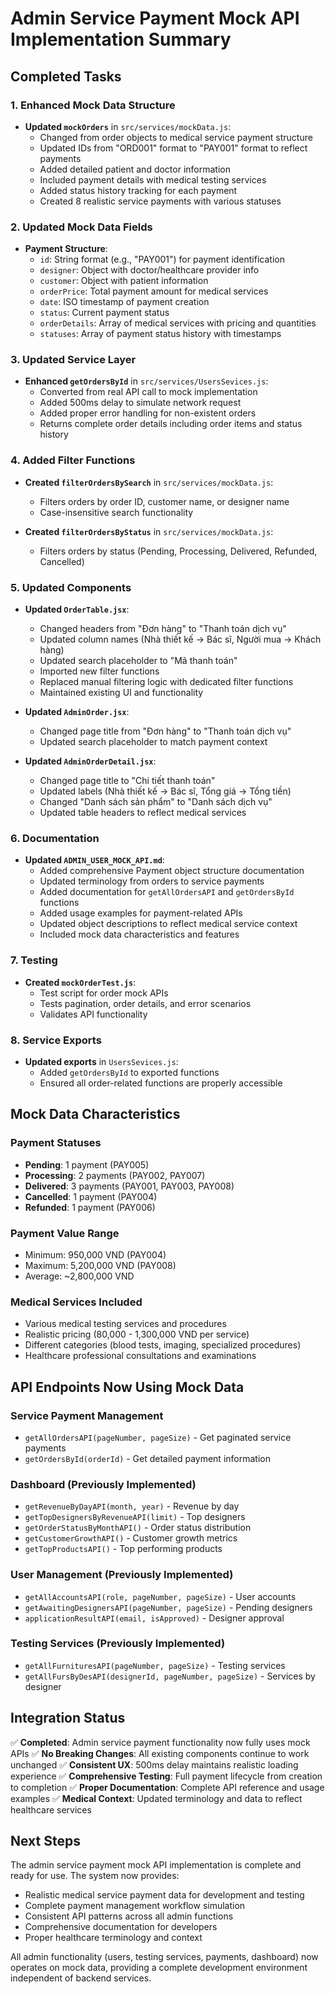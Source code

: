 # Admin Service Payment Mock API Implementation Summary

## Completed Tasks

### 1. Enhanced Mock Data Structure
- **Updated `mockOrders`** in `src/services/mockData.js`:
  - Changed from order objects to medical service payment structure
  - Updated IDs from "ORD001" format to "PAY001" format to reflect payments
  - Added detailed patient and doctor information
  - Included payment details with medical testing services
  - Added status history tracking for each payment
  - Created 8 realistic service payments with various statuses

### 2. Updated Mock Data Fields
- **Payment Structure**:
  - `id`: String format (e.g., "PAY001") for payment identification
  - `designer`: Object with doctor/healthcare provider info
  - `customer`: Object with patient information  
  - `orderPrice`: Total payment amount for medical services
  - `date`: ISO timestamp of payment creation
  - `status`: Current payment status
  - `orderDetails`: Array of medical services with pricing and quantities
  - `statuses`: Array of payment status history with timestamps

### 3. Updated Service Layer
- **Enhanced `getOrdersById`** in `src/services/UsersSevices.js`:
  - Converted from real API call to mock implementation
  - Added 500ms delay to simulate network request
  - Added proper error handling for non-existent orders
  - Returns complete order details including order items and status history

### 4. Added Filter Functions
- **Created `filterOrdersBySearch`** in `src/services/mockData.js`:
  - Filters orders by order ID, customer name, or designer name
  - Case-insensitive search functionality

- **Created `filterOrdersByStatus`** in `src/services/mockData.js`:
  - Filters orders by status (Pending, Processing, Delivered, Refunded, Cancelled)

### 5. Updated Components
- **Updated `OrderTable.jsx`**:
  - Changed headers from "Đơn hàng" to "Thanh toán dịch vụ"
  - Updated column names (Nhà thiết kế → Bác sĩ, Người mua → Khách hàng)
  - Updated search placeholder to "Mã thanh toán"
  - Imported new filter functions
  - Replaced manual filtering logic with dedicated filter functions
  - Maintained existing UI and functionality

- **Updated `AdminOrder.jsx`**:
  - Changed page title from "Đơn hàng" to "Thanh toán dịch vụ"
  - Updated search placeholder to match payment context

- **Updated `AdminOrderDetail.jsx`**:
  - Changed page title to "Chi tiết thanh toán"
  - Updated labels (Nhà thiết kế → Bác sĩ, Tổng giá → Tổng tiền)
  - Changed "Danh sách sản phẩm" to "Danh sách dịch vụ"
  - Updated table headers to reflect medical services

### 6. Documentation
- **Updated `ADMIN_USER_MOCK_API.md`**:
  - Added comprehensive Payment object structure documentation
  - Updated terminology from orders to service payments
  - Added documentation for `getAllOrdersAPI` and `getOrdersById` functions
  - Added usage examples for payment-related APIs
  - Updated object descriptions to reflect medical service context
  - Included mock data characteristics and features

### 7. Testing
- **Created `mockOrderTest.js`**:
  - Test script for order mock APIs
  - Tests pagination, order details, and error scenarios
  - Validates API functionality

### 8. Service Exports
- **Updated exports** in `UsersSevices.js`:
  - Added `getOrdersById` to exported functions
  - Ensured all order-related functions are properly accessible

## Mock Data Characteristics

### Payment Statuses
- **Pending**: 1 payment (PAY005) 
- **Processing**: 2 payments (PAY002, PAY007)
- **Delivered**: 3 payments (PAY001, PAY003, PAY008)
- **Cancelled**: 1 payment (PAY004)
- **Refunded**: 1 payment (PAY006)

### Payment Value Range
- Minimum: 950,000 VND (PAY004)
- Maximum: 5,200,000 VND (PAY008)
- Average: ~2,800,000 VND

### Medical Services Included
- Various medical testing services and procedures
- Realistic pricing (80,000 - 1,300,000 VND per service)
- Different categories (blood tests, imaging, specialized procedures)
- Healthcare professional consultations and examinations

## API Endpoints Now Using Mock Data

### Service Payment Management
- `getAllOrdersAPI(pageNumber, pageSize)` - Get paginated service payments
- `getOrdersById(orderId)` - Get detailed payment information

### Dashboard (Previously Implemented)
- `getRevenueByDayAPI(month, year)` - Revenue by day
- `getTopDesignersByRevenueAPI(limit)` - Top designers
- `getOrderStatusByMonthAPI()` - Order status distribution
- `getCustomerGrowthAPI()` - Customer growth metrics
- `getTopProductsAPI()` - Top performing products

### User Management (Previously Implemented)
- `getAllAccountsAPI(role, pageNumber, pageSize)` - User accounts
- `getAwaitingDesignersAPI(pageNumber, pageSize)` - Pending designers
- `applicationResultAPI(email, isApproved)` - Designer approval

### Testing Services (Previously Implemented)
- `getAllFurnituresAPI(pageNumber, pageSize)` - Testing services
- `getAllFursByDesAPI(designerId, pageNumber, pageSize)` - Services by designer

## Integration Status

✅ **Completed**: Admin service payment functionality now fully uses mock APIs
✅ **No Breaking Changes**: All existing components continue to work unchanged
✅ **Consistent UX**: 500ms delay maintains realistic loading experience
✅ **Comprehensive Testing**: Full payment lifecycle from creation to completion
✅ **Proper Documentation**: Complete API reference and usage examples
✅ **Medical Context**: Updated terminology and data to reflect healthcare services

## Next Steps

The admin service payment mock API implementation is complete and ready for use. The system now provides:
- Realistic medical service payment data for development and testing
- Complete payment management workflow simulation
- Consistent API patterns across all admin functions
- Comprehensive documentation for developers
- Proper healthcare terminology and context

All admin functionality (users, testing services, payments, dashboard) now operates on mock data, providing a complete development environment independent of backend services.
